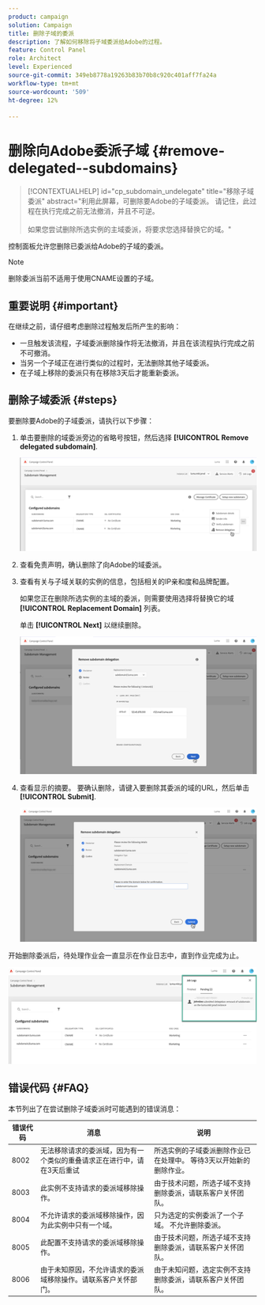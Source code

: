 ```yaml
---
product: campaign
solution: Campaign
title: 删除子域的委派
description: 了解如何移除将子域委派给Adobe的过程。
feature: Control Panel
role: Architect
level: Experienced
source-git-commit: 349eb8778a19263b83b70b8c920c401aff7fa24a
workflow-type: tm+mt
source-wordcount: '509'
ht-degree: 12%

---
```


# 删除向Adobe委派子域 {#remove-delegated--subdomains}

>[!CONTEXTUALHELP]
>id="cp_subdomain_undelegate"
>title="移除子域委派"
>abstract="利用此屏幕，可删除要Adobe的子域委派。 请记住，此过程在执行完成之前无法撤消，并且不可逆。<br><br>如果您尝试删除所选实例的主域委派，将要求您选择替换它的域。"

控制面板允许您删除已委派给Adobe的子域的委派。

>[!NOTE]
>
>删除委派当前不适用于使用CNAME设置的子域。

## 重要说明 {#important}

在继续之前，请仔细考虑删除过程触发后所产生的影响：

* 一旦触发该流程，子域委派删除操作将无法撤消，并且在该流程执行完成之前不可撤消。
* 当另一个子域正在进行类似的过程时，无法删除其他子域委派。
* 在子域上移除的委派只有在移除3天后才能重新委派。

## 删除子域委派 {#steps}

要删除要Adobe的子域委派，请执行以下步骤：

1. 单击要删除的域委派旁边的省略号按钮，然后选择 **[!UICONTROL Remove delegated subdomain]**.

   ![](assets/undelegate-subdomain.png)

1. 查看免责声明，确认删除了向Adobe的域委派。

1. 查看有关与子域关联的实例的信息，包括相关的IP亲和度和品牌配置。

   如果您正在删除所选实例的主域的委派，则需要使用选择将替换它的域 **[!UICONTROL Replacement Domain]** 列表。

   单击 **[!UICONTROL Next]** 以继续删除。

   ![](assets/undelegate-subdomain-details.png)

1. 查看显示的摘要。 要确认删除，请键入要删除其委派的域的URL，然后单击 **[!UICONTROL Submit]**.

   ![](assets/undelegate-submit.png)

开始删除委派后，待处理作业会一直显示在作业日志中，直到作业完成为止。

![](assets/undelegate-job.png)

## 错误代码 {#FAQ}

本节列出了在尝试删除子域委派时可能遇到的错误消息：

| 错误代码 | 消息 | 说明 |
|  ---  |  ---  |  ---  |
| 8002 | 无法移除请求的委派域，因为有一个类似的重叠请求正在进行中，请在3天后重试 | 所选实例的子域委派删除作业已在处理中。 等待3天以开始新的删除作业。 |
| 8003 | 此实例不支持请求的委派域移除操作。 | 由于技术问题，所选子域不支持删除委派，请联系客户关怀团队。 |
| 8004 | 不允许请求的委派域移除操作，因为此实例中只有一个域。 | 只为选定的实例委派了一个子域。 不允许删除委派。 |
| 8005 | 此配置不支持请求的委派域移除操作。 | 由于技术问题，所选子域不支持删除委派，请联系客户关怀团队。 |
| 8006 | 由于未知原因，不允许请求的委派域移除操作。请联系客户关怀部门。 | 由于未知问题，选定实例不支持删除委派，请联系客户关怀团队。 |
